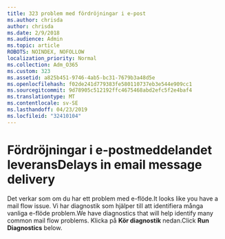 ```yaml
---
title: 323 problem med fördröjningar i e-post
ms.author: chrisda
author: chrisda
ms.date: 2/9/2018
ms.audience: Admin
ms.topic: article
ROBOTS: NOINDEX, NOFOLLOW
localization_priority: Normal
ms.collection: Adm_O365
ms.custom: 323
ms.assetid: a825b451-9746-4ab5-bc31-7679b3a48d5e
ms.openlocfilehash: f02de241d779383fe580110737eb3e544e909cc1
ms.sourcegitcommit: 9d78905c512192ffc4675468abd2efc5f2e4baf4
ms.translationtype: MT
ms.contentlocale: sv-SE
ms.lasthandoff: 04/23/2019
ms.locfileid: "32410104"
---
```

# <a name="delays-in-email-message-delivery"></a><span data-ttu-id="52531-102">Fördröjningar i e-postmeddelandet leverans</span><span class="sxs-lookup"><span data-stu-id="52531-102">Delays in email message delivery</span></span>

<span data-ttu-id="52531-103">Det verkar som om du har ett problem med e-flöde.</span><span class="sxs-lookup"><span data-stu-id="52531-103">It looks like you have a mail flow issue.</span></span> <span data-ttu-id="52531-104">Vi har diagnostik som hjälper till att identifiera många vanliga e-flöde problem.</span><span class="sxs-lookup"><span data-stu-id="52531-104">We have diagnostics that will help identify many common mail flow problems.</span></span> <span data-ttu-id="52531-105">Klicka på **Kör diagnostik** nedan.</span><span class="sxs-lookup"><span data-stu-id="52531-105">Click **Run Diagnostics** below.</span></span>
